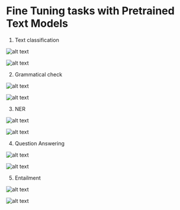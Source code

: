 # Fine Tuning tasks with Pretrained Text Models

1. Text classification


 ![alt text](https://github.com/tamanna-mehta/cmpe-297/blob/main/hw-3/screenshots/Sentiment_classification.png)
 
 
 ![alt text](https://github.com/tamanna-mehta/cmpe-297/blob/main/hw-3/screenshots/sentiment_classifciation_gradio.png)

2. Grammatical check 

![alt text](https://github.com/tamanna-mehta/cmpe-297/blob/main/hw-3/screenshots/Grammar.png)

![alt text](https://github.com/tamanna-mehta/cmpe-297/blob/main/hw-3/screenshots/grammar%20gradio.png)

3. NER

![alt text](https://github.com/tamanna-mehta/cmpe-297/blob/main/hw-3/screenshots/Sentiment_classification.png)

![alt text](https://github.com/tamanna-mehta/cmpe-297/blob/main/hw-3/screenshots/Sentiment_classification.png)

4. Question Answering

![alt text](https://github.com/tamanna-mehta/cmpe-297/blob/main/hw-3/screenshots/Sentiment_classification.png)

![alt text](https://github.com/tamanna-mehta/cmpe-297/blob/main/hw-3/screenshots/Sentiment_classification.png)

5. Entailment

![alt text](https://github.com/tamanna-mehta/cmpe-297/blob/main/hw-3/screenshots/Sentiment_classification.png)

![alt text](https://github.com/tamanna-mehta/cmpe-297/blob/main/hw-3/screenshots/Sentiment_classification.png)



